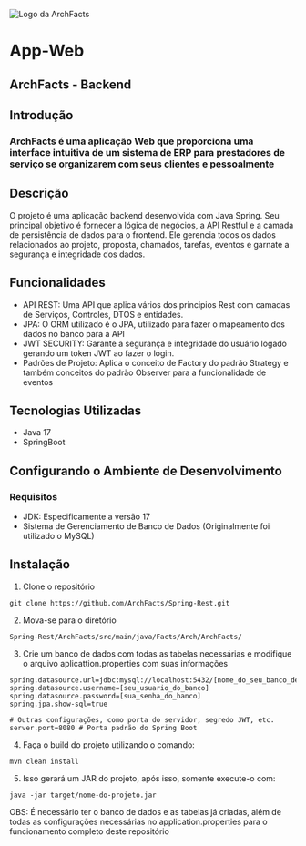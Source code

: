 ![Logo da ArchFacts](/archfacts/src/utils/assets/logo.svg)
# App-Web
## ArchFacts - Backend

## Introdução
### ArchFacts é uma aplicação Web que proporciona uma interface intuitiva de um sistema de ERP para prestadores de serviço se organizarem com seus clientes e pessoalmente

## Descrição
O projeto é uma aplicação backend desenvolvida com Java Spring. Seu principal objetivo é fornecer a lógica de negócios, a API Restful e a camada de persistência de dados para o frontend. Ele gerencia todos os dados relacionados ao projeto, proposta, chamados, tarefas, eventos e garnate a segurança e integridade dos dados.

## Funcionalidades
* API REST: Uma API que aplica vários dos principios Rest com camadas de Serviços, Controles, DTOS e entidades.
* JPA: O ORM utilizado é o JPA, utilizado para fazer o mapeamento dos dados no banco para a API
* JWT SECURITY: Garante a segurança e integridade do usuário logado gerando um token JWT ao fazer o login.
* Padrões de Projeto: Aplica o conceito de Factory do padrão Strategy e também conceitos do padrão Observer para a funcionalidade de eventos

## Tecnologias Utilizadas
- Java 17
- SpringBoot

## Configurando o Ambiente de Desenvolvimento
### Requisitos
- JDK: Especificamente a versão 17
- Sistema de Gerenciamento de Banco de Dados (Originalmente foi utilizado o MySQL)

## Instalação
1. Clone o repositório 
```
git clone https://github.com/ArchFacts/Spring-Rest.git
```

2. Mova-se para o diretório
```
Spring-Rest/ArchFacts/src/main/java/Facts/Arch/ArchFacts/
```

3. Crie um banco de dados com todas as tabelas necessárias e modifique o arquivo aplicattion.properties com suas informações
```
spring.datasource.url=jdbc:mysql://localhost:5432/[nome_do_seu_banco_de_dados]
spring.datasource.username=[seu_usuario_do_banco]
spring.datasource.password=[sua_senha_do_banco]
spring.jpa.show-sql=true

# Outras configurações, como porta do servidor, segredo JWT, etc.
server.port=8080 # Porta padrão do Spring Boot
```

4. Faça o build do projeto utilizando o comando:
```
mvn clean install
```

5. Isso gerará um JAR do projeto, após isso, somente execute-o com:
```
java -jar target/nome-do-projeto.jar
```

OBS: É necessário ter o banco de dados e as tabelas já criadas, além de todas as configurações necessárias no application.properties para o funcionamento completo deste repositório
